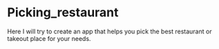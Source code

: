# Picking_restaurant
Here I will try to create an app that helps you pick the best restaurant or takeout place for your needs.
